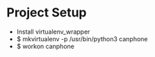 # Project Setup

- Install virtualenv_wrapper
- $ mkvirtualenv -p /usr/bin/python3 canphone
- $ workon canphone
